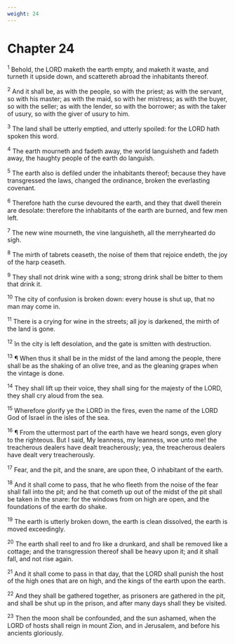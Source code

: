 ```yaml
---
weight: 24
---
```


# Chapter 24

<sup>1</sup> Behold, the LORD maketh the earth empty, and maketh it waste, and turneth it upside down, and scattereth abroad the inhabitants thereof. 

<sup>2</sup> And it shall be, as with the people, so with the priest; as with the servant, so with his master; as with the maid, so with her mistress; as with the buyer, so with the seller; as with the lender, so with the borrower; as with the taker of usury, so with the giver of usury to him. 

<sup>3</sup> The land shall be utterly emptied, and utterly spoiled: for the LORD hath spoken this word. 

<sup>4</sup> The earth mourneth and fadeth away, the world languisheth and fadeth away, the haughty people of the earth do languish. 

<sup>5</sup> The earth also is defiled under the inhabitants thereof; because they have transgressed the laws, changed the ordinance, broken the everlasting covenant. 

<sup>6</sup> Therefore hath the curse devoured the earth, and they that dwell therein are desolate: therefore the inhabitants of the earth are burned, and few men left. 

<sup>7</sup> The new wine mourneth, the vine languisheth, all the merryhearted do sigh. 

<sup>8</sup> The mirth of tabrets ceaseth, the noise of them that rejoice endeth, the joy of the harp ceaseth. 

<sup>9</sup> They shall not drink wine with a song; strong drink shall be bitter to them that drink it. 

<sup>10</sup> The city of confusion is broken down: every house is shut up, that no man may come in. 

<sup>11</sup> There is a crying for wine in the streets; all joy is darkened, the mirth of the land is gone. 

<sup>12</sup> In the city is left desolation, and the gate is smitten with destruction. 

<sup>13</sup> ¶ When thus it shall be in the midst of the land among the people, there shall be as the shaking of an olive tree, and as the gleaning grapes when the vintage is done. 

<sup>14</sup> They shall lift up their voice, they shall sing for the majesty of the LORD, they shall cry aloud from the sea. 

<sup>15</sup> Wherefore glorify ye the LORD in the fires, even the name of the LORD God of Israel in the isles of the sea. 

<sup>16</sup> ¶ From the uttermost part of the earth have we heard songs, even glory to the righteous. But I said, My leanness, my leanness, woe unto me! the treacherous dealers have dealt treacherously; yea, the treacherous dealers have dealt very treacherously. 

<sup>17</sup> Fear, and the pit, and the snare, are upon thee, O inhabitant of the earth. 

<sup>18</sup> And it shall come to pass, that he who fleeth from the noise of the fear shall fall into the pit; and he that cometh up out of the midst of the pit shall be taken in the snare: for the windows from on high are open, and the foundations of the earth do shake. 

<sup>19</sup> The earth is utterly broken down, the earth is clean dissolved, the earth is moved exceedingly. 

<sup>20</sup> The earth shall reel to and fro like a drunkard, and shall be removed like a cottage; and the transgression thereof shall be heavy upon it; and it shall fall, and not rise again. 

<sup>21</sup> And it shall come to pass in that day, that the LORD shall punish the host of the high ones that are on high, and the kings of the earth upon the earth. 

<sup>22</sup> And they shall be gathered together, as prisoners are gathered in the pit, and shall be shut up in the prison, and after many days shall they be visited. 

<sup>23</sup> Then the moon shall be confounded, and the sun ashamed, when the LORD of hosts shall reign in mount Zion, and in Jerusalem, and before his ancients gloriously. 


